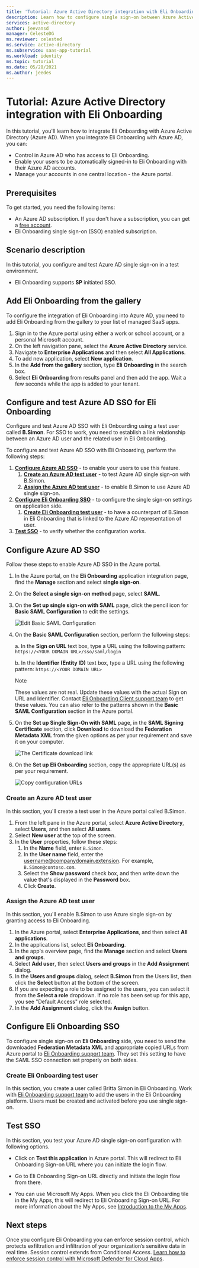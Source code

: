```yaml
---
title: 'Tutorial: Azure Active Directory integration with Eli Onboarding | Microsoft Docs'
description: Learn how to configure single sign-on between Azure Active Directory and Eli Onboarding.
services: active-directory
author: jeevansd
manager: CelesteDG
ms.reviewer: celested
ms.service: active-directory
ms.subservice: saas-app-tutorial
ms.workload: identity
ms.topic: tutorial
ms.date: 05/28/2021
ms.author: jeedes
---
```

# Tutorial: Azure Active Directory integration with Eli Onboarding

In this tutorial, you'll learn how to integrate Eli Onboarding with Azure Active Directory (Azure AD). When you integrate Eli Onboarding with Azure AD, you can:

* Control in Azure AD who has access to Eli Onboarding.
* Enable your users to be automatically signed-in to Eli Onboarding with their Azure AD accounts.
* Manage your accounts in one central location - the Azure portal.

## Prerequisites

To get started, you need the following items:

* An Azure AD subscription. If you don't have a subscription, you can get a [free account](https://azure.microsoft.com/free/).
* Eli Onboarding single sign-on (SSO) enabled subscription.

## Scenario description

In this tutorial, you configure and test Azure AD single sign-on in a test environment.

* Eli Onboarding supports **SP** initiated SSO.

## Add Eli Onboarding from the gallery

To configure the integration of Eli Onboarding into Azure AD, you need to add Eli Onboarding from the gallery to your list of managed SaaS apps.

1. Sign in to the Azure portal using either a work or school account, or a personal Microsoft account.
1. On the left navigation pane, select the **Azure Active Directory** service.
1. Navigate to **Enterprise Applications** and then select **All Applications**.
1. To add new application, select **New application**.
1. In the **Add from the gallery** section, type **Eli Onboarding** in the search box.
1. Select **Eli Onboarding** from results panel and then add the app. Wait a few seconds while the app is added to your tenant.

## Configure and test Azure AD SSO for Eli Onboarding

Configure and test Azure AD SSO with Eli Onboarding using a test user called **B.Simon**. For SSO to work, you need to establish a link relationship between an Azure AD user and the related user in Eli Onboarding.

To configure and test Azure AD SSO with Eli Onboarding, perform the following steps:

1. **[Configure Azure AD SSO](#configure-azure-ad-sso)** - to enable your users to use this feature.
    1. **[Create an Azure AD test user](#create-an-azure-ad-test-user)** - to test Azure AD single sign-on with B.Simon.
    1. **[Assign the Azure AD test user](#assign-the-azure-ad-test-user)** - to enable B.Simon to use Azure AD single sign-on.
1. **[Configure Eli Onboarding SSO](#configure-eli-onboarding-sso)** - to configure the single sign-on settings on application side.
    1. **[Create Eli Onboarding test user](#create-eli-onboarding-test-user)** - to have a counterpart of B.Simon in Eli Onboarding that is linked to the Azure AD representation of user.
1. **[Test SSO](#test-sso)** - to verify whether the configuration works.

## Configure Azure AD SSO

Follow these steps to enable Azure AD SSO in the Azure portal.

1. In the Azure portal, on the **Eli Onboarding** application integration page, find the **Manage** section and select **single sign-on**.
1. On the **Select a single sign-on method** page, select **SAML**.
1. On the **Set up single sign-on with SAML** page, click the pencil icon for **Basic SAML Configuration** to edit the settings.

   ![Edit Basic SAML Configuration](common/edit-urls.png)

4. On the **Basic SAML Configuration** section, perform the following steps:

	a. In the **Sign on URL** text box, type a URL using the following pattern:
    `https://<YOUR DOMAIN URL>/sso/saml/login`

    b. In the **Identifier (Entity ID)** text box, type a URL using the following pattern:
    `https://<YOUR DOMAIN URL>`

	> [!NOTE]
	> These values are not real. Update these values with the actual Sign on URL and Identifier. Contact [Eli Onboarding Client support team](mailto:support@geteli.com) to get these values. You can also refer to the patterns shown in the **Basic SAML Configuration** section in the Azure portal.

5. On the **Set up Single Sign-On with SAML** page, in the **SAML Signing Certificate** section, click **Download** to download the **Federation Metadata XML** from the given options as per your requirement and save it on your computer.

	![The Certificate download link](common/metadataxml.png)

6. On the **Set up Eli Onboarding** section, copy the appropriate URL(s) as per your requirement.

	![Copy configuration URLs](common/copy-configuration-urls.png)

### Create an Azure AD test user 

In this section, you'll create a test user in the Azure portal called B.Simon.

1. From the left pane in the Azure portal, select **Azure Active Directory**, select **Users**, and then select **All users**.
1. Select **New user** at the top of the screen.
1. In the **User** properties, follow these steps:
   1. In the **Name** field, enter `B.Simon`.  
   1. In the **User name** field, enter the username@companydomain.extension. For example, `B.Simon@contoso.com`.
   1. Select the **Show password** check box, and then write down the value that's displayed in the **Password** box.
   1. Click **Create**.

### Assign the Azure AD test user

In this section, you'll enable B.Simon to use Azure single sign-on by granting access to Eli Onboarding.

1. In the Azure portal, select **Enterprise Applications**, and then select **All applications**.
1. In the applications list, select **Eli Onboarding**.
1. In the app's overview page, find the **Manage** section and select **Users and groups**.
1. Select **Add user**, then select **Users and groups** in the **Add Assignment** dialog.
1. In the **Users and groups** dialog, select **B.Simon** from the Users list, then click the **Select** button at the bottom of the screen.
1. If you are expecting a role to be assigned to the users, you can select it from the **Select a role** dropdown. If no role has been set up for this app, you see "Default Access" role selected.
1. In the **Add Assignment** dialog, click the **Assign** button.

## Configure Eli Onboarding SSO

To configure single sign-on on **Eli Onboarding** side, you need to send the downloaded **Federation Metadata XML** and appropriate copied URLs from Azure portal to [Eli Onboarding support team](mailto:support@geteli.com). They set this setting to have the SAML SSO connection set properly on both sides.

### Create Eli Onboarding test user

In this section, you create a user called Britta Simon in Eli Onboarding. Work with [Eli Onboarding support team](mailto:support@geteli.com) to add the users in the Eli Onboarding platform. Users must be created and activated before you use single sign-on.

## Test SSO 

In this section, you test your Azure AD single sign-on configuration with following options. 

* Click on **Test this application** in Azure portal. This will redirect to Eli Onboarding Sign-on URL where you can initiate the login flow. 

* Go to Eli Onboarding Sign-on URL directly and initiate the login flow from there.

* You can use Microsoft My Apps. When you click the Eli Onboarding tile in the My Apps, this will redirect to Eli Onboarding Sign-on URL. For more information about the My Apps, see [Introduction to the My Apps](https://support.microsoft.com/account-billing/sign-in-and-start-apps-from-the-my-apps-portal-2f3b1bae-0e5a-4a86-a33e-876fbd2a4510).

## Next steps

Once you configure Eli Onboarding you can enforce session control, which protects exfiltration and infiltration of your organization’s sensitive data in real time. Session control extends from Conditional Access. [Learn how to enforce session control with Microsoft Defender for Cloud Apps](/cloud-app-security/proxy-deployment-aad).
